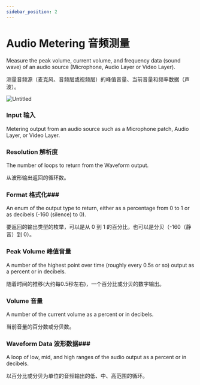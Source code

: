 ```yaml
---
sidebar_position: 2
---
```


# Audio Metering 音频测量

Measure the peak volume, current volume, and frequency data (sound wave) of an audio source (Microphone, Audio Layer or Video Layer).

测量音频源（麦克风、音频层或视频层）的峰值音量、当前音量和频率数据（声波）。

![Untitled](https://s3.us-west-2.amazonaws.com/secure.notion-static.com/fd6d2fcb-853a-4d91-9e88-895748b3cf1d/Untitled.png?X-Amz-Algorithm=AWS4-HMAC-SHA256&X-Amz-Content-Sha256=UNSIGNED-PAYLOAD&X-Amz-Credential=AKIAT73L2G45EIPT3X45%2F20220602%2Fus-west-2%2Fs3%2Faws4_request&X-Amz-Date=20220602T175615Z&X-Amz-Expires=86400&X-Amz-Signature=0859720576688ab6188c8d30634173ba3bbcfe6da9f1c08fc49bcce124384a32&X-Amz-SignedHeaders=host&response-content-disposition=filename%20%3D%22Untitled.png%22&x-id=GetObject)

### Input 输入

Metering output from an audio source such as a Microphone patch, Audio Layer, or Video Layer.

### Resolution 解析度

The number of loops to return from the Waveform output.

从波形输出返回的循环数。

### Format 格式化### 

An enum of the output type to return, either as a percentage from 0 to 1 or as decibels (-160 (silence) to 0).

要返回的输出类型的枚举，可以是从 0 到 1 的百分比，也可以是分贝（-160（静音）到 0）。

### Peak Volume 峰值音量

A number of the highest point over time (roughly every 0.5s or so) output as a percent or in decibels.

随着时间的推移(大约每0.5秒左右)，一个百分比或分贝的数字输出。

### Volume 音量

A number of the current volume as a percent or in decibels.

当前音量的百分数或分贝数。

### Waveform Data 波形数据### 

A loop of low, mid, and high ranges of the audio output as a percent or in decibels.

以百分比或分贝为单位的音频输出的低、中、高范围的循环。
